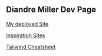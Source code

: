 ## Diandre Miller Dev Page

[My deployed Site](https://diandremillerdev.netlify.app/)

[Inspiration Sites](https://www.sitepoint.com/how-to-build-a-stunning-portfolio-website-as-a-web-developer/)

[Tailwind Cheatsheet](https://nerdcave.com/tailwind-cheat-sheet)